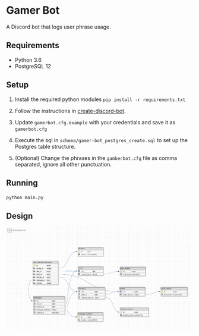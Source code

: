 # Gamer Bot
A Discord bot that logs user phrase usage. 

## Requirements

* Python 3.6
* PostgreSQL 12

## Setup

1. Install the required python modules `pip install -r requirements.txt`

2. Follow the instructions in [create-discord-bot](https://github.com/peterthehan/create-discord-bot).

3. Update `gamerbot.cfg.example` with your credentials and save it as `gamerbot.cfg`

4. Execute the sql in `schema/gamer-bot_postgres_create.sql` to set up the Postgres table structure. 

5. (Optional) Change the phrases in the `gamberbot.cfg` file as comma separated, ignore all other punctuation. 

## Running 

`python main.py`

## Design

![](schema/db-structure.png)